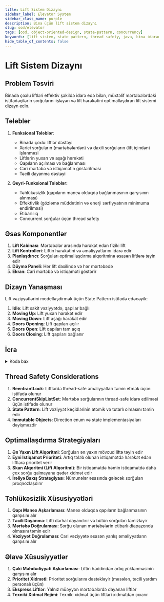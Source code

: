 ```yaml
---
title: Lift Sistem Dizaynı
sidebar_label: Elevator System
sidebar_class_name: purple
description: Bina üçün lift sistem dizaynı
slug: ood/elevator
tags: [ood, object-oriented-design, state-pattern, concurrency]
keywords: [lift sistem, state pattern, thread safety, java, bina idarəetməsi]
hide_table_of_contents: false
---
```


# Lift Sistem Dizaynı

## Problem Təsviri

Binada çoxlu liftləri effektiv şəkildə idarə edə bilən, müxtəlif mərtəbələrdəki istifadəçilərin sorğularını işləyən və lift hərəkətini optimallaşdıran lift sistemi dizayn edin.

## Tələblər

1. **Funksional Tələblər**:
   - Binada çoxlu liftlər dəstəyi
   - Xarici sorğuların (mərtəbələrdən) və daxili sorğuların (lift içindən) işlənməsi
   - Liftlərin yuxarı və aşağı hərəkəti
   - Qapıların açılması və bağlanması
   - Cari mərtəbə və istiqamətin göstərilməsi
   - Təcili dayanma dəstəyi

2. **Qeyri-Funksional Tələblər**:
   - Təhlükəsizlik (qapıların maneə olduqda bağlanmasının qarşısının alınması)
   - Effektivlik (gözləmə müddətinin və enerji sərfiyyatının minimuma endirilməsi)
   - Etibarlılıq
   - Concurrent sorğular üçün thread safety

## Əsas Komponentlər

1. **Lift Kabinası**: Mərtəbələr arasında hərəkət edən fiziki lift
2. **Lift Kontrolleri**: Liftin hərəkətini və əməliyyatlarını idarə edir
3. **Planlaşdırıcı**: Sorğuları optimallaşdırma alqoritminə əsasən liftlərə təyin edir
4. **Düymə Paneli**: Hər lift daxilində və hər mərtəbədə
5. **Ekran**: Cari mərtəbə və istiqaməti göstərir

## Dizayn Yanaşması

Lift vəziyyətlərini modelləşdirmək üçün State Pattern istifadə edəcəyik:

1. **Idle**: Lift sakit vəziyyətdə, qapılar bağlı
2. **Moving Up**: Lift yuxarı hərəkət edir
3. **Moving Down**: Lift aşağı hərəkət edir
4. **Doors Opening**: Lift qapıları açılır
5. **Doors Open**: Lift qapıları tam açıq
6. **Doors Closing**: Lift qapıları bağlanır

## İcra

<details>
<summary>Koda bax</summary>

```java
import java.util.*;
import java.util.concurrent.ConcurrentHashMap;
import java.util.concurrent.ConcurrentSkipListSet;
import java.util.concurrent.locks.Lock;
import java.util.concurrent.locks.ReentrantLock;

// Elevator state interface
interface ElevatorState {
    void handleRequest(Elevator elevator, int floor);
    void move(Elevator elevator);
    void stop(Elevator elevator);
    void openDoors(Elevator elevator);
    void closeDoors(Elevator elevator);
}

// Idle state
class IdleState implements ElevatorState {
    @Override
    public void handleRequest(Elevator elevator, int floor) {
        if (floor > elevator.getCurrentFloor()) {
            elevator.setDirection(Direction.UP);
            elevator.setState(new MovingUpState());
        } else if (floor < elevator.getCurrentFloor()) {
            elevator.setDirection(Direction.DOWN);
            elevator.setState(new MovingDownState());
        } else {
            elevator.openDoors();
        }
    }

    @Override
    public void move(Elevator elevator) {
        // Cannot move in idle state
    }

    @Override
    public void stop(Elevator elevator) {
        // Already stopped
    }

    @Override
    public void openDoors(Elevator elevator) {
        elevator.setState(new DoorsOpeningState());
    }

    @Override
    public void closeDoors(Elevator elevator) {
        // Doors already closed
    }
}

// Moving Up state
class MovingUpState implements ElevatorState {
    @Override
    public void handleRequest(Elevator elevator, int floor) {
        if (floor >= elevator.getCurrentFloor()) {
            elevator.addRequest(floor);
        }
    }

    @Override
    public void move(Elevator elevator) {
        elevator.moveUp();
        if (elevator.shouldStopAtCurrentFloor()) {
            elevator.stop();
        }
    }

    @Override
    public void stop(Elevator elevator) {
        elevator.setState(new IdleState());
        elevator.openDoors();
    }

    @Override
    public void openDoors(Elevator elevator) {
        // Cannot open doors while moving
    }

    @Override
    public void closeDoors(Elevator elevator) {
        // Doors already closed
    }
}

// Moving Down state
class MovingDownState implements ElevatorState {
    @Override
    public void handleRequest(Elevator elevator, int floor) {
        if (floor <= elevator.getCurrentFloor()) {
            elevator.addRequest(floor);
        }
    }

    @Override
    public void move(Elevator elevator) {
        elevator.moveDown();
        if (elevator.shouldStopAtCurrentFloor()) {
            elevator.stop();
        }
    }

    @Override
    public void stop(Elevator elevator) {
        elevator.setState(new IdleState());
        elevator.openDoors();
    }

    @Override
    public void openDoors(Elevator elevator) {
        // Cannot open doors while moving
    }

    @Override
    public void closeDoors(Elevator elevator) {
        // Doors already closed
    }
}

// Doors Opening state
class DoorsOpeningState implements ElevatorState {
    @Override
    public void handleRequest(Elevator elevator, int floor) {
        elevator.addRequest(floor);
    }

    @Override
    public void move(Elevator elevator) {
        // Cannot move while doors are opening
    }

    @Override
    public void stop(Elevator elevator) {
        // Already stopped
    }

    @Override
    public void openDoors(Elevator elevator) {
        // Doors are already opening
    }

    @Override
    public void closeDoors(Elevator elevator) {
        // Cannot close doors while they are opening
    }
    
    // Transition to doors open state after doors finish opening
    public void doorsOpened(Elevator elevator) {
        elevator.setState(new DoorsOpenState());
    }
}

// Doors Open state
class DoorsOpenState implements ElevatorState {
    @Override
    public void handleRequest(Elevator elevator, int floor) {
        elevator.addRequest(floor);
    }

    @Override
    public void move(Elevator elevator) {
        // Cannot move while doors are open
    }

    @Override
    public void stop(Elevator elevator) {
        // Already stopped
    }

    @Override
    public void openDoors(Elevator elevator) {
        // Doors already open
    }

    @Override
    public void closeDoors(Elevator elevator) {
        elevator.setState(new DoorsClosingState());
    }
}

// Doors Closing state
class DoorsClosingState implements ElevatorState {
    @Override
    public void handleRequest(Elevator elevator, int floor) {
        if (floor == elevator.getCurrentFloor()) {
            // Reopen doors if request is for current floor
            elevator.openDoors();
        } else {
            elevator.addRequest(floor);
        }
    }

    @Override
    public void move(Elevator elevator) {
        // Cannot move while doors are closing
    }

    @Override
    public void stop(Elevator elevator) {
        // Already stopped
    }

    @Override
    public void openDoors(Elevator elevator) {
        elevator.setState(new DoorsOpeningState());
    }

    @Override
    public void closeDoors(Elevator elevator) {
        // Doors already closing
    }
    
    // Transition to idle state after doors finish closing
    public void doorsClosed(Elevator elevator) {
        elevator.setState(new IdleState());
        elevator.processNextRequest();
    }
}

// Direction enum
enum Direction {
    UP, DOWN, NONE
}

// Elevator class
class Elevator {
    private final int id;
    private int currentFloor;
    private Direction direction;
    private ElevatorState state;
    private final Set<Integer> upRequests;
    private final Set<Integer> downRequests;
    private final int maxFloor;
    private final Lock lock;
    private boolean doorObstructed;

    public Elevator(int id, int maxFloor) {
        this.id = id;
        this.currentFloor = 1;
        this.direction = Direction.NONE;
        this.state = new IdleState();
        this.upRequests = new ConcurrentSkipListSet<>();
        this.downRequests = new ConcurrentSkipListSet<>(Collections.reverseOrder());
        this.maxFloor = maxFloor;
        this.lock = new ReentrantLock();
        this.doorObstructed = false;
    }

    public int getId() {
        return id;
    }

    public int getCurrentFloor() {
        return currentFloor;
    }

    public Direction getDirection() {
        return direction;
    }

    public void setDirection(Direction direction) {
        this.direction = direction;
    }

    public void setState(ElevatorState state) {
        this.state = state;
    }

    public void addRequest(int floor) {
        if (floor < 1 || floor > maxFloor) {
            throw new IllegalArgumentException("Invalid floor: " + floor);
        }

        if (floor > currentFloor) {
            upRequests.add(floor);
        } else if (floor < currentFloor) {
            downRequests.add(floor);
        }
    }

    public void handleRequest(int floor) {
        lock.lock();
        try {
            state.handleRequest(this, floor);
        } finally {
            lock.unlock();
        }
    }

    public void moveUp() {
        if (currentFloor < maxFloor) {
            currentFloor++;
            System.out.println("Elevator " + id + " moved up to floor " + currentFloor);
        }
    }

    public void moveDown() {
        if (currentFloor > 1) {
            currentFloor--;
            System.out.println("Elevator " + id + " moved down to floor " + currentFloor);
        }
    }

    public void move() {
        lock.lock();
        try {
            state.move(this);
        } finally {
            lock.unlock();
        }
    }

    public void stop() {
        lock.lock();
        try {
            state.stop(this);
            System.out.println("Elevator " + id + " stopped at floor " + currentFloor);
        } finally {
            lock.unlock();
        }
    }

    public void openDoors() {
        lock.lock();
        try {
            state.openDoors(this);
            System.out.println("Elevator " + id + " doors opening at floor " + currentFloor);
            
            // Simulate doors opening
            try {
                Thread.sleep(1000);
            } catch (InterruptedException e) {
                Thread.currentThread().interrupt();
            }
            
            if (state instanceof DoorsOpeningState) {
                ((DoorsOpeningState) state).doorsOpened(this);
                System.out.println("Elevator " + id + " doors open at floor " + currentFloor);
            }
        } finally {
            lock.unlock();
        }
    }

    public void closeDoors() {
        lock.lock();
        try {
            if (doorObstructed) {
                System.out.println("Elevator " + id + " doors obstructed, reopening");
                doorObstructed = false;
                openDoors();
                return;
            }
            
            state.closeDoors(this);
            System.out.println("Elevator " + id + " doors closing at floor " + currentFloor);
            
            // Simulate doors closing
            try {
                Thread.sleep(1000);
            } catch (InterruptedException e) {
                Thread.currentThread().interrupt();
            }
            
            if (state instanceof DoorsClosingState) {
                ((DoorsClosingState) state).doorsClosed(this);
                System.out.println("Elevator " + id + " doors closed at floor " + currentFloor);
            }
        } finally {
            lock.unlock();
        }
    }

    public boolean shouldStopAtCurrentFloor() {
        if (direction == Direction.UP && upRequests.contains(currentFloor)) {
            upRequests.remove(currentFloor);
            return true;
        } else if (direction == Direction.DOWN && downRequests.contains(currentFloor)) {
            downRequests.remove(currentFloor);
            return true;
        }
        return false;
    }

    public void processNextRequest() {
        if (!upRequests.isEmpty() && (direction == Direction.UP || downRequests.isEmpty())) {
            direction = Direction.UP;
            int nextFloor = upRequests.iterator().next();
            handleRequest(nextFloor);
        } else if (!downRequests.isEmpty()) {
            direction = Direction.DOWN;
            int nextFloor = downRequests.iterator().next();
            handleRequest(nextFloor);
        } else {
            direction = Direction.NONE;
        }
    }

    public void simulateDoorObstruction() {
        doorObstructed = true;
    }

    public void emergencyStop() {
        lock.lock();
        try {
            System.out.println("Elevator " + id + " EMERGENCY STOP at floor " + currentFloor);
            state = new IdleState();
            direction = Direction.NONE;
            upRequests.clear();
            downRequests.clear();
        } finally {
            lock.unlock();
        }
    }
}

// Elevator Controller class
class ElevatorController {
    private final List<Elevator> elevators;
    private final int maxFloor;

    public ElevatorController(int elevatorCount, int maxFloor) {
        this.elevators = new ArrayList<>();
        this.maxFloor = maxFloor;
        
        for (int i = 1; i <= elevatorCount; i++) {
            elevators.add(new Elevator(i, maxFloor));
        }
    }

    public void requestElevator(int floor, Direction direction) {
        if (floor < 1 || floor > maxFloor) {
            throw new IllegalArgumentException("Invalid floor: " + floor);
        }

        // Find the best elevator to handle this request
        Elevator bestElevator = findBestElevator(floor, direction);
        bestElevator.handleRequest(floor);
    }

    public void requestFloor(int elevatorId, int floor) {
        if (elevatorId < 1 || elevatorId > elevators.size()) {
            throw new IllegalArgumentException("Invalid elevator ID: " + elevatorId);
        }
        
        if (floor < 1 || floor > maxFloor) {
            throw new IllegalArgumentException("Invalid floor: " + floor);
        }

        Elevator elevator = elevators.get(elevatorId - 1);
        elevator.handleRequest(floor);
    }

    private Elevator findBestElevator(int floor, Direction direction) {
        // Simple algorithm: find the closest idle elevator or one moving in the same direction
        Elevator bestElevator = null;
        int minDistance = Integer.MAX_VALUE;

        for (Elevator elevator : elevators) {
            if (elevator.getDirection() == Direction.NONE) {
                // Idle elevator
                int distance = Math.abs(elevator.getCurrentFloor() - floor);
                if (distance < minDistance) {
                    minDistance = distance;
                    bestElevator = elevator;
                }
            } else if (elevator.getDirection() == direction) {
                // Elevator moving in the same direction
                if ((direction == Direction.UP && elevator.getCurrentFloor() < floor) ||
                    (direction == Direction.DOWN && elevator.getCurrentFloor() > floor)) {
                    int distance = Math.abs(elevator.getCurrentFloor() - floor);
                    if (distance < minDistance) {
                        minDistance = distance;
                        bestElevator = elevator;
                    }
                }
            }
        }

        // If no suitable elevator found, just pick the first one
        if (bestElevator == null) {
            bestElevator = elevators.get(0);
        }

        return bestElevator;
    }

    public void step() {
        // Simulate one time step for all elevators
        for (Elevator elevator : elevators) {
            if (elevator.getDirection() != Direction.NONE) {
                elevator.move();
            }
        }
    }
}

// Example usage
public class ElevatorSystemDemo {
    public static void main(String[] args) {
        // Create a controller with 3 elevators and 10 floors
        ElevatorController controller = new ElevatorController(3, 10);
        
        // Request elevators from different floors
        controller.requestElevator(5, Direction.UP);
        controller.requestElevator(3, Direction.DOWN);
        
        // Simulate time steps
        for (int i = 0; i < 10; i++) {
            controller.step();
            try {
                Thread.sleep(1000);
            } catch (InterruptedException e) {
                Thread.currentThread().interrupt();
            }
        }
        
        // Request a specific floor from inside an elevator
        controller.requestFloor(1, 8);
        
        // Simulate more time steps
        for (int i = 0; i < 10; i++) {
            controller.step();
            try {
                Thread.sleep(1000);
            } catch (InterruptedException e) {
                Thread.currentThread().interrupt();
            }
        }
    }
}
```
</details>

## Thread Safety Considerations

1. **ReentrantLock**: Liftlərdə thread-safe əməliyyatları təmin etmək üçün istifadə olunur
2. **ConcurrentSkipListSet**: Mərtəbə sorğularının thread-safe idarə edilməsi üçün istifadə olunur
3. **State Pattern**: Lift vəziyyət keçidlərinin atomik və tutarlı olmasını təmin edir
4. **Immutable Objects**: Direction enum və state implementasiyaları dəyişməzdir

## Optimallaşdırma Strategiyaları

1. **Ən Yaxın Lift Alqoritmi**: Sorğuları ən yaxın mövcud liftə təyin edir
2. **Eyni İstiqamət Prioriteti**: Artıq tələb olunan istiqamətdə hərəkət edən liftlərə prioritet verir
3. **Skan Alqoritmi (Lift Alqoritmi)**: Bir istiqamətdə həmin istiqamətdə daha çox sorğu qalmayana qədər xidmət edir
4. **İrəliyə Baxış Strategiyası**: Nümunələr əsasında gələcək sorğuları proqnozlaşdırır

## Təhlükəsizlik Xüsusiyyətləri

1. **Qapı Maneə Aşkarlaması**: Maneə olduqda qapıların bağlanmasının qarşısını alır
2. **Təcili Dayanma**: Lifti dərhal dayandırır və bütün sorğuları təmizləyir
3. **Mərtəbə Doğrulaması**: Sorğu olunan mərtəbələrin etibarlı diapazonda olmasını təmin edir
4. **Vəziyyət Doğrulaması**: Cari vəziyyətə əsasən yanlış əməliyyatların qarşısını alır

## Əlavə Xüsusiyyətlər

1. **Çəki Məhdudiyyəti Aşkarlaması**: Liftin həddindən artıq yüklənməsinin qarşısını alır
2. **Prioritet Xidməti**: Prioritet sorğularını dəstəkləyir (məsələn, təcili yardım personalı üçün)
3. **Ekspress Liftlər**: Yalnız müəyyən mərtəbələrdə dayanan liftlər
4. **Texniki Xidmət Rejimi**: Texniki xidmət üçün liftləri xidmətdən çıxarır
